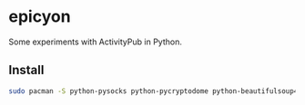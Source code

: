 # epicyon

Some experiments with ActivityPub in Python.

## Install

``` bash
sudo pacman -S python-pysocks python-pycryptodome python-beautifulsoup4
```